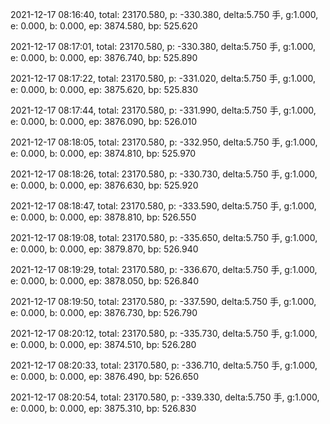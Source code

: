2021-12-17 08:16:40, total: 23170.580, p: -330.380, delta:5.750 手, g:1.000, e: 0.000, b: 0.000, ep: 3874.580, bp: 525.620

2021-12-17 08:17:01, total: 23170.580, p: -330.380, delta:5.750 手, g:1.000, e: 0.000, b: 0.000, ep: 3876.740, bp: 525.890

2021-12-17 08:17:22, total: 23170.580, p: -331.020, delta:5.750 手, g:1.000, e: 0.000, b: 0.000, ep: 3875.620, bp: 525.830

2021-12-17 08:17:44, total: 23170.580, p: -331.990, delta:5.750 手, g:1.000, e: 0.000, b: 0.000, ep: 3876.090, bp: 526.010

2021-12-17 08:18:05, total: 23170.580, p: -332.950, delta:5.750 手, g:1.000, e: 0.000, b: 0.000, ep: 3874.810, bp: 525.970

2021-12-17 08:18:26, total: 23170.580, p: -330.730, delta:5.750 手, g:1.000, e: 0.000, b: 0.000, ep: 3876.630, bp: 525.920

2021-12-17 08:18:47, total: 23170.580, p: -333.590, delta:5.750 手, g:1.000, e: 0.000, b: 0.000, ep: 3878.810, bp: 526.550

2021-12-17 08:19:08, total: 23170.580, p: -335.650, delta:5.750 手, g:1.000, e: 0.000, b: 0.000, ep: 3879.870, bp: 526.940

2021-12-17 08:19:29, total: 23170.580, p: -336.670, delta:5.750 手, g:1.000, e: 0.000, b: 0.000, ep: 3878.050, bp: 526.840

2021-12-17 08:19:50, total: 23170.580, p: -337.590, delta:5.750 手, g:1.000, e: 0.000, b: 0.000, ep: 3876.730, bp: 526.790

2021-12-17 08:20:12, total: 23170.580, p: -335.730, delta:5.750 手, g:1.000, e: 0.000, b: 0.000, ep: 3874.510, bp: 526.280

2021-12-17 08:20:33, total: 23170.580, p: -336.710, delta:5.750 手, g:1.000, e: 0.000, b: 0.000, ep: 3876.490, bp: 526.650

2021-12-17 08:20:54, total: 23170.580, p: -339.330, delta:5.750 手, g:1.000, e: 0.000, b: 0.000, ep: 3875.310, bp: 526.830